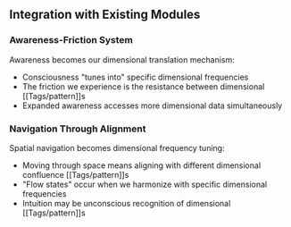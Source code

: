 ## Integration with Existing Modules

### Awareness-Friction System

Awareness becomes our dimensional translation mechanism:

- Consciousness "tunes into" specific dimensional frequencies
- The friction we experience is the resistance between dimensional [[Tags/pattern]]s
- Expanded awareness accesses more dimensional data simultaneously

### Navigation Through Alignment

Spatial navigation becomes dimensional frequency tuning:

- Moving through space means aligning with different dimensional confluence [[Tags/pattern]]s
- "Flow states" occur when we harmonize with specific dimensional frequencies
- Intuition may be unconscious recognition of dimensional [[Tags/pattern]]s